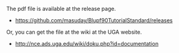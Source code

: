 The pdf file is available at the release page.

- <https://github.com/masuday/Blupf90TutorialStandard/releases>

Or, you can get the file at the wiki at the UGA website.

- <http://nce.ads.uga.edu/wiki/doku.php?id=documentation>
